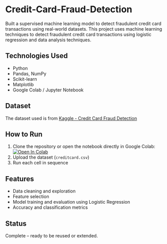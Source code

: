 # Credit-Card-Fraud-Detection
Built a supervised machine learning model to detect fraudulent credit card transactions using real-world datasets.
This project uses machine learning techniques to detect fraudulent credit card transactions using logistic regression and data analysis techniques.

## Technologies Used
- Python
- Pandas, NumPy
- Scikit-learn
- Matplotlib
- Google Colab / Jupyter Notebook

## Dataset
The dataset used is from [Kaggle - Credit Card Fraud Detection](https://www.kaggle.com/datasets/mlg-ulb/creditcardfraud)  

##  How to Run
1. Clone the repository or open the notebook directly in Google Colab:
   [![Open In Colab](https://colab.research.google.com/assets/colab-badge.svg)](https://github.com/Brindhaa372/credit_card_fraud/blob/main/credit_card_fraud.ipynb)
2. Upload the dataset (`creditcard.csv`)
3. Run each cell in sequence

## Features
- Data cleaning and exploration
- Feature selection
- Model training and evaluation using Logistic Regression
- Accuracy and classification metrics

## Status
Complete – ready to be reused or extended.


